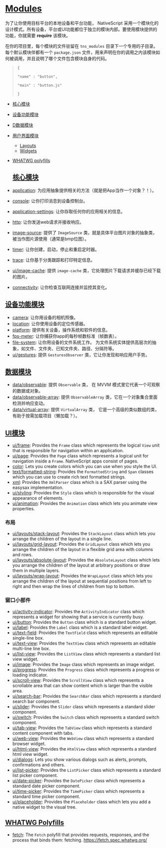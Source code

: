 # **[Modules](http://docs.nativescript.org/core-concepts/modules#modules)**

为了让你使用目标平台的本地设备和平台功能， NativeScript 采用一个模块化的设计模式。所有设备，平台或UI功能都位于独立的模块内部。要使用模块提供的功能，你就需要 **require** 该模块。

在你的项目里，每个模块的文件驻留在 `tns_modules` 目录下一个专用的子目录。每个默认模块伴都有一个 `package.json` 文件，用来声明在你的调用之内该模块如何被调用，并且说明了哪个文件包含模块自身的代码。

> `{`
> 
> `"name" : "button",`
> 
> `"main" : "button.js"`
> 
> `}`

* [核心模块](http://docs.nativescript.org/core-concepts/modules#core-modules)
* [设备功能模块](http://docs.nativescript.org/core-concepts/modules#device-functionality-modules)
* [D数据模块](http://docs.nativescript.org/core-concepts/modules#data-modules)
* [用户界面模块](http://docs.nativescript.org/core-concepts/modules#user-interface-modules)

  * [Layouts](http://docs.nativescript.org/core-concepts/modules#layouts)
  * [Widgets](http://docs.nativescript.org/core-concepts/modules#widgets)

* [WHATWG polyfills](http://docs.nativescript.org/core-concepts/modules#whatwg-polyfills)

  ## [**核心模块**](http://docs.nativescript.org/core-concepts/modules#core-modules)

* [application](http://docs.nativescript.org/cookbook/application): 为应用抽象提供相关的方法（就是把App当作一个对象？！）。

* [console](http://docs.nativescript.org/cookbook/console): 让你打印消息到设备控制台。

* [application-settings](http://docs.nativescript.org/cookbook/application-settings): 让你存取任何你的应用相关的信息。

* [http](http://docs.nativescript.org/cookbook/http): 让你发送web请求并接收响应。
* [image-source](http://docs.nativescript.org/cookbook/image-source): 提供了 `ImageSource` 类，就是具体平台图片对象的抽象类，被当作图片源使用（通常是bmp位图）。
* [timer](http://docs.nativescript.org/cookbook/timer): 让你创建，启动，停止和重启定时器。
* [trace](http://docs.nativescript.org/cookbook/trace): 让你基于分类跟踪和打印特定信息。
* [ui\/image-cache](http://docs.nativescript.org/cookbook/ui/image-cache): 提供 `image-cache`  类，它处理图片下载请求并缓存已经下载的图片。
* [connectivity](http://docs.nativescript.org/cookbook/connectivity): 让你检查互联网连接并监控其变化。

## [**设备功能模块**](http://docs.nativescript.org/core-concepts/modules#device-functionality-modules)

* [camera](http://docs.nativescript.org/cookbook/camera): 让你用设备的相机照像。
* [location](http://docs.nativescript.org/cookbook/location): 让你使用设备的定位传感器。
* [platform](http://docs.nativescript.org/cookbook/platform): 提供有关设备，操作系统和软件的信息。
* [fps-meter](http://docs.nativescript.org/cookbook/fps-meter): 让你捕获你app的每秒帧数标准（帧数表）。
* [file-system](http://docs.nativescript.org/cookbook/file-system): 让你用设备的文件系统工作。 为文件系统实体提供高层次的抽象，如文件、文件夹、已知文件夹、路径、分隔符等。
* [ui\/gestures](http://docs.nativescript.org/cookbook/ui/gestures): 提供 `GesturesObserver` 类，它让你发现和响应用户手势。

## [**数据模块**](http://docs.nativescript.org/core-concepts/modules#data-modules)

* [data\/observable](http://docs.nativescript.org/cookbook/data/observable): 提供 `Observable` 类， 在 MVVM 模式里它代表一个可观察的数据或对象。
* [data\/observable-array](http://docs.nativescript.org/cookbook/data/observable-array): 提供 `ObservableArray` 类，它在一个对象集合里面检测并响应变动。
* [data\/virtual-array](http://docs.nativescript.org/cookbook/data/virtual-array): 提供 `VirtualArray` 类， 它是一个高级的类似数组的类，有助于按需加载项目（懒加载？）。

## [**UI模块**](http://docs.nativescript.org/core-concepts/modules#user-interface-modules)

* [ui\/frame](http://docs.nativescript.org/cookbook/ui/frame): Provides the `Frame` class which represents the logical `View` unit that is responsible for navigation within an application.
* [ui\/page](http://docs.nativescript.org/cookbook/ui/page): Provides the `Page` class which represents a logical unit for navigation inside a `Frame`. NativeScript apps consist of pages.
* [color](http://docs.nativescript.org/cookbook/color): Lets you create colors which you can use when you style the UI.
* [text\/formatted-string](http://docs.nativescript.org/cookbook/formatted-string): Provides the `FormattedString` and `Span` classes which you can use to create rich text formatted strings.
* [xml](http://docs.nativescript.org/cookbook/xml-parser): Provides the `XmlParser` class which is a SAX parser using the easysax implementation.
* [ui\/styling](http://docs.nativescript.org/cookbook/ui/styling): Provides the `Style` class which is responsible for the visual appearance of elements.
* [ui\/animation](http://docs.nativescript.org/cookbook/ui/animation): Provides the `Animation` class which lets you animate view properties.

### 布局

* [ui\/layouts\/stack-layout](http://docs.nativescript.org/cookbook/ui/layouts/stack-layout): Provides the `StackLayout` class which lets you arrange the children of the layout in a single line.
* [ui\/layouts\/grid-layout](http://docs.nativescript.org/cookbook/ui/layouts/grid-layout): Provides the `GridLayout` class which lets you arrange the children of the layout in a flexible grid area with columns and rows.
* [ui\/layouts\/absolute-layout](http://docs.nativescript.org/cookbook/ui/layouts/absolute-layout): Provides the `AbsoluteLayout` class which lets you arrange the children of the layout at arbitrary positions or draw them in multiple layers.
* [ui\/layouts\/wrap-layout](http://docs.nativescript.org/cookbook/ui/layouts/wrap-layout): Provides the `WrapLayout` class which lets you arrange the children of the layout at sequential positions from left to right and then wrap the lines of children from top to bottom.

### 窗口小部件

* [ui\/activity-indicator](http://docs.nativescript.org/cookbook/ui/activity-indicator): Provides the `ActivityIndicator` class which represents a widget for showing that a service is currently busy.
* [ui\/button](http://docs.nativescript.org/cookbook/ui/button): Provides the `Button` class which is a standard button widget.
* [ui\/label](http://docs.nativescript.org/cookbook/ui/label): Provides the `Label` class which is a standard label widget.
* [ui\/text-field](http://docs.nativescript.org/cookbook/ui/text-field): Provides the `TextField` class which represents an editable single-line box.
* [ui\/text-view](http://docs.nativescript.org/cookbook/ui/text-view): Provides the `TextView` class which represents an editable multi-line line box.
* [ui\/list-view](http://docs.nativescript.org/cookbook/ui/list-view): Provides the `ListView` class which represents a standard list view widget.
* [ui\/image](http://docs.nativescript.org/cookbook/ui/image): Provides the `Image` class which represents an image widget.
* [ui\/progress](http://docs.nativescript.org/cookbook/ui/progress): Provides the `Progress` class which represents a progress or loading indicator.
* [ui\/scroll-view](http://docs.nativescript.org/cookbook/ui/scroll-view): Provides the `ScrollView` class which represents a scrollable area that can show content which is larger than the visible area.
* [ui\/search-bar](http://docs.nativescript.org/cookbook/ui/search-bar): Provides the `SearchBar` class which represents a standard search bar component.
* [ui\/slider](http://docs.nativescript.org/cookbook/ui/slider): Provides the `Slider` class which represents a standard slider component.
* [ui\/switch](http://docs.nativescript.org/cookbook/ui/switch): Provides the `Switch` class which represents a standard switch component.
* [ui\/tab-view](http://docs.nativescript.org/cookbook/ui/tab-view): Provides the `TabView` class which represents a standard content component with tabs.
* [ui\/web-view](http://docs.nativescript.org/cookbook/ui/web-view): Provides the `WebView` class which represents a standard browser widget.
* [ui\/html-view](http://docs.nativescript.org/cookbook/ui/html-view): Provides the `HtmlView` class which represents a standard html view widget.
* [ui\/dialogs](http://docs.nativescript.org/cookbook/ui/dialogs): Lets you show various dialogs such as alerts, prompts, confirmations and others.
* [ui\/list-picker](http://docs.nativescript.org/cookbook/ui/list-picker): Provides the `ListPicker` class which represents a standard list picker component.
* [ui\/date-picker](http://docs.nativescript.org/cookbook/ui/date-picker): Provides the `DatePicker` class which represents a standard date picker component.
* [ui\/time-picker](http://docs.nativescript.org/cookbook/ui/time-picker): Provides the `TimePicker` class which represents a standard time picker component.
* [ui\/placeholder](http://docs.nativescript.org/ui/placeholder): Provides the `Placeholder` class which lets you add a native widget to the visual tree.

## [**WHATWG Polyfills**](http://docs.nativescript.org/core-concepts/modules#whatwg-polyfills)

* [fetch](http://docs.nativescript.org/cookbook/fetch): The `Fetch` polyfill that provides requests, responses, and the process that binds them: fetching. [https:\/\/fetch.spec.whatwg.org\/](https://fetch.spec.whatwg.org/)

